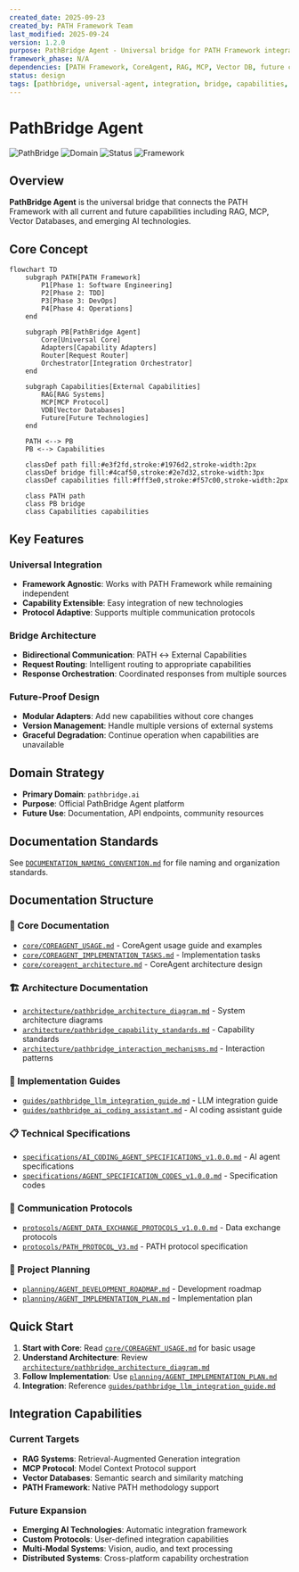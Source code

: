 ```yaml
---
created_date: 2025-09-23
created_by: PATH Framework Team
last_modified: 2025-09-24
version: 1.2.0
purpose: PathBridge Agent - Universal bridge for PATH Framework integration with CoreAgent foundation
framework_phase: N/A
dependencies: [PATH Framework, CoreAgent, RAG, MCP, Vector DB, future capabilities]
status: design
tags: [pathbridge, universal-agent, integration, bridge, capabilities, coreagent]
---
```


# PathBridge Agent

![PathBridge](https://img.shields.io/badge/Agent-PathBridge-blue?style=flat-square)
![Domain](https://img.shields.io/badge/Domain-pathbridge.ai-green?style=flat-square)
![Status](https://img.shields.io/badge/Status-Design-orange?style=flat-square)
![Framework](https://img.shields.io/badge/Framework-PATH-purple?style=flat-square)

## Overview

**PathBridge Agent** is the universal bridge that connects the PATH Framework with all current and future capabilities including RAG, MCP, Vector Databases, and emerging AI technologies.

## Core Concept

```mermaid
flowchart TD
    subgraph PATH[PATH Framework]
        P1[Phase 1: Software Engineering]
        P2[Phase 2: TDD]
        P3[Phase 3: DevOps]
        P4[Phase 4: Operations]
    end
    
    subgraph PB[PathBridge Agent]
        Core[Universal Core]
        Adapters[Capability Adapters]
        Router[Request Router]
        Orchestrator[Integration Orchestrator]
    end
    
    subgraph Capabilities[External Capabilities]
        RAG[RAG Systems]
        MCP[MCP Protocol]
        VDB[Vector Databases]
        Future[Future Technologies]
    end
    
    PATH <--> PB
    PB <--> Capabilities
    
    classDef path fill:#e3f2fd,stroke:#1976d2,stroke-width:2px
    classDef bridge fill:#4caf50,stroke:#2e7d32,stroke-width:3px
    classDef capabilities fill:#fff3e0,stroke:#f57c00,stroke-width:2px
    
    class PATH path
    class PB bridge
    class Capabilities capabilities
```

## Key Features

### **Universal Integration**
- **Framework Agnostic**: Works with PATH Framework while remaining independent
- **Capability Extensible**: Easy integration of new technologies
- **Protocol Adaptive**: Supports multiple communication protocols

### **Bridge Architecture**
- **Bidirectional Communication**: PATH ↔ External Capabilities
- **Request Routing**: Intelligent routing to appropriate capabilities
- **Response Orchestration**: Coordinated responses from multiple sources

### **Future-Proof Design**
- **Modular Adapters**: Add new capabilities without core changes
- **Version Management**: Handle multiple versions of external systems
- **Graceful Degradation**: Continue operation when capabilities are unavailable

## Domain Strategy

- **Primary Domain**: `pathbridge.ai`
- **Purpose**: Official PathBridge Agent platform
- **Future Use**: Documentation, API endpoints, community resources

## Documentation Standards

See [`DOCUMENTATION_NAMING_CONVENTION.md`](DOCUMENTATION_NAMING_CONVENTION.md) for file naming and organization standards.

## Documentation Structure

### **📁 Core Documentation**
- [`core/COREAGENT_USAGE.md`](core/COREAGENT_USAGE.md) - CoreAgent usage guide and examples
- [`core/COREAGENT_IMPLEMENTATION_TASKS.md`](core/COREAGENT_IMPLEMENTATION_TASKS.md) - Implementation tasks
- [`core/coreagent_architecture.md`](core/coreagent_architecture.md) - CoreAgent architecture design

### **🏗️ Architecture Documentation**
- [`architecture/pathbridge_architecture_diagram.md`](architecture/pathbridge_architecture_diagram.md) - System architecture diagrams
- [`architecture/pathbridge_capability_standards.md`](architecture/pathbridge_capability_standards.md) - Capability standards
- [`architecture/pathbridge_interaction_mechanisms.md`](architecture/pathbridge_interaction_mechanisms.md) - Interaction patterns

### **📖 Implementation Guides**
- [`guides/pathbridge_llm_integration_guide.md`](guides/pathbridge_llm_integration_guide.md) - LLM integration guide
- [`guides/pathbridge_ai_coding_assistant.md`](guides/pathbridge_ai_coding_assistant.md) - AI coding assistant guide

### **📋 Technical Specifications**
- [`specifications/AI_CODING_AGENT_SPECIFICATIONS_v1.0.0.md`](specifications/AI_CODING_AGENT_SPECIFICATIONS_v1.0.0.md) - AI agent specifications
- [`specifications/AGENT_SPECIFICATION_CODES_v1.0.0.md`](specifications/AGENT_SPECIFICATION_CODES_v1.0.0.md) - Specification codes

### **🔗 Communication Protocols**
- [`protocols/AGENT_DATA_EXCHANGE_PROTOCOLS_v1.0.0.md`](protocols/AGENT_DATA_EXCHANGE_PROTOCOLS_v1.0.0.md) - Data exchange protocols
- [`protocols/PATH_PROTOCOL_V3.md`](protocols/PATH_PROTOCOL_V3.md) - PATH protocol specification

### **📅 Project Planning**
- [`planning/AGENT_DEVELOPMENT_ROADMAP.md`](planning/AGENT_DEVELOPMENT_ROADMAP.md) - Development roadmap
- [`planning/AGENT_IMPLEMENTATION_PLAN.md`](planning/AGENT_IMPLEMENTATION_PLAN.md) - Implementation plan

## Quick Start

1. **Start with Core**: Read [`core/COREAGENT_USAGE.md`](core/COREAGENT_USAGE.md) for basic usage
2. **Understand Architecture**: Review [`architecture/pathbridge_architecture_diagram.md`](architecture/pathbridge_architecture_diagram.md)
3. **Follow Implementation**: Use [`planning/AGENT_IMPLEMENTATION_PLAN.md`](planning/AGENT_IMPLEMENTATION_PLAN.md)
4. **Integration**: Reference [`guides/pathbridge_llm_integration_guide.md`](guides/pathbridge_llm_integration_guide.md)

## Integration Capabilities

### **Current Targets**
- **RAG Systems**: Retrieval-Augmented Generation integration
- **MCP Protocol**: Model Context Protocol support
- **Vector Databases**: Semantic search and similarity matching
- **PATH Framework**: Native PATH methodology support

### **Future Expansion**
- **Emerging AI Technologies**: Automatic integration framework
- **Custom Protocols**: User-defined integration capabilities
- **Multi-Modal Systems**: Vision, audio, and text processing
- **Distributed Systems**: Cross-platform capability orchestration
